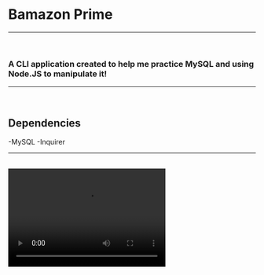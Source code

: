 <h1>Bamazon Prime</h1>
<hr>
<br>
<h3>A CLI application created to help me practice MySQL and using Node.JS to manipulate it!</h3>
<hr>
<br>
<h2>Dependencies</h2>
-MySQL
-Inquirer
<hr>
<br>
<video src="/video.mov" width="320" height="200" controls preload></video>
